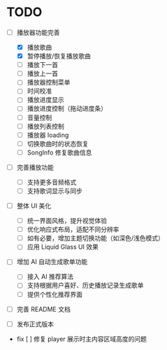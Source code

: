 # TODO

- [ ] 播放器功能完善
    - [x] 播放歌曲
    - [x] 暂停播放/恢复播放歌曲
    - [ ] 播放下一首
    - [ ] 播放上一首
    - [ ] 播放器控制菜单
    - [ ] 时间校准
    - [ ] 播放进度显示
    - [ ] 播放进度控制（拖动进度条）
    - [ ] 音量控制
    - [ ] 播放列表控制
    - [ ] 播放器 loading
    - [ ] 切换歌曲时的状态恢复
    - [ ] SongInfo 修复歌曲信息
- [ ] 完善播放功能
    - [ ] 支持更多音频格式
    - [ ] 支持歌词显示与同步
- [ ] 整体 UI 美化
    - [ ] 统一界面风格，提升视觉体验
    - [ ] 优化响应式布局，适配不同分辨率
    - [ ] 如有必要，增加主题切换功能（如深色/浅色模式）
    - [ ] 应用 Liquid Glass UI 效果
- [ ] 增加 AI 自动生成歌单功能
    - [ ] 接入 AI 推荐算法
    - [ ] 支持根据用户喜好、历史播放记录生成歌单
    - [ ] 提供个性化推荐界面
- [ ] 完善 README 文档
- [ ] 发布正式版本 


- fix
  [ ] 修复 player 展示时主内容区域高度的问题
